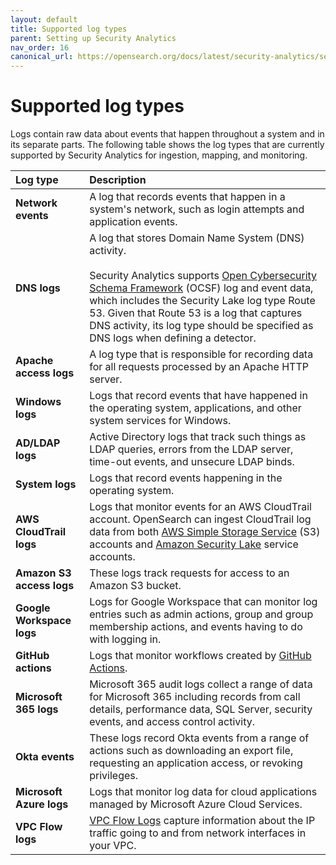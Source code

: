 ```yaml
---
layout: default
title: Supported log types
parent: Setting up Security Analytics
nav_order: 16
canonical_url: https://opensearch.org/docs/latest/security-analytics/sec-analytics-config/log-types/
---
```



# Supported log types

Logs contain raw data about events that happen throughout a system and in its separate parts. The following table shows the log types that are currently supported by Security Analytics for ingestion, mapping, and monitoring.

| Log type | Description |
| :--- |:--- |
| **Network events** | A log that records events that happen in a system's network, such as login attempts and application events. |
| **DNS logs** | A log that stores Domain Name System (DNS) activity. <br> <br> Security Analytics supports [Open Cybersecurity Schema Framework](https://docs.aws.amazon.com/security-lake/latest/userguide/open-cybersecurity-schema-framework.html) (OCSF) log and event data, which includes the Security Lake log type Route 53. Given that Route 53 is a log that captures DNS activity, its log type should be specified as DNS logs when defining a detector. |
| **Apache access logs** | A log type that is responsible for recording data for all requests processed by an Apache HTTP server. 
| **Windows logs** | Logs that record events that have happened in the operating system, applications, and other system services for Windows.
| **AD/LDAP logs** | Active Directory logs that track such things as LDAP queries, errors from the LDAP server, time-out events, and unsecure LDAP binds.
| **System logs** | Logs that record events happening in the operating system.
| **AWS CloudTrail logs** | Logs that monitor events for an AWS CloudTrail account. OpenSearch can ingest CloudTrail log data from both [AWS Simple Storage Service](https://docs.aws.amazon.com/AmazonS3/latest/userguide/Welcome.html) (S3) accounts and [Amazon Security Lake](https://docs.aws.amazon.com/security-lake/latest/userguide/what-is-security-lake.html) service accounts.  
| **Amazon S3 access logs** | These logs track requests for access to an Amazon S3 bucket.
| **Google Workspace logs** | Logs for Google Workspace that can monitor log entries such as admin actions, group and group membership actions, and events having to do with logging in.   
| **GitHub actions** | Logs that monitor workflows created by [GitHub Actions](https://docs.github.com/en/actions/learn-github-actions/understanding-github-actions).
| **Microsoft 365 logs** | Microsoft 365 audit logs collect a range of data for Microsoft 365 including records from call details, performance data, SQL Server, security events, and access control activity.
| **Okta events** | These logs record Okta events from a range of actions such as downloading an export file, requesting an application access, or revoking privileges. 
| **Microsoft Azure logs** | Logs that monitor log data for cloud applications managed by Microsoft Azure Cloud Services.
| **VPC Flow logs** | [VPC Flow Logs](https://docs.aws.amazon.com/prescriptive-guidance/latest/logging-monitoring-for-application-owners/vpc-flow-logs.html) capture information about the IP traffic going to and from network interfaces in your VPC.

